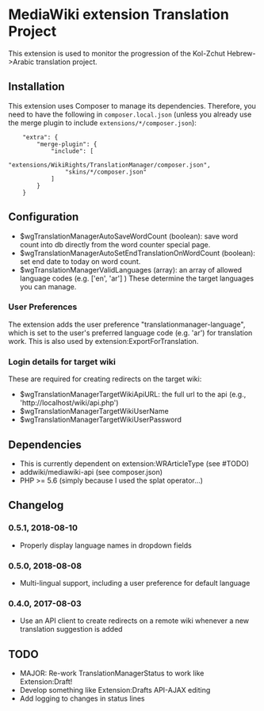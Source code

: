 # MediaWiki extension Translation Project

This extension is used to monitor the progression of the Kol-Zchut
Hebrew->Arabic translation project.

## Installation
This extension uses Composer to manage its dependencies. Therefore, you need to have the following in
`composer.local.json` (unless you already use the merge plugin to include `extensions/*/composer.json`):
```
	"extra": {
		"merge-plugin": {
			"include": [
				"extensions/WikiRights/TranslationManager/composer.json",
				"skins/*/composer.json"
			]
		}
	}
```

## Configuration
- $wgTranslationManagerAutoSaveWordCount (boolean): save word count into db directly from the word counter special page.
- $wgTranslationManagerAutoSetEndTranslationOnWordCount (boolean): set end date to today on word count.
- $wgTranslationManagerValidLanguages (array): an array of allowed language codes (e.g. ['en', 'ar'] )
  These determine the target languages you can manage.

### User Preferences
The extension adds the user preference "translationmanager-language", which is set to the user's preferred
language code (e.g. 'ar') for translation work. This is also used by extension:ExportForTranslation.

### Login details for target wiki
These are required for creating redirects on the target wiki:
- $wgTranslationManagerTargetWikiApiURL: the full url to the api (e.g., 'http://localhost/wiki/api.php')
- $wgTranslationManagerTargetWikiUserName
- $wgTranslationManagerTargetWikiUserPassword

## Dependencies
- This is currently dependent on extension:WRArticleType (see #TODO)
- addwiki/mediawiki-api (see composer.json)
- PHP >= 5.6 (simply because I used the splat operator...)

## Changelog
### 0.5.1, 2018-08-10
- Properly display language names in dropdown fields
### 0.5.0, 2018-08-08
- Multi-lingual support, including a user preference for default language
### 0.4.0, 2017-08-03
- Use an API client to create redirects on a remote wiki whenever a new translation suggestion is added

## TODO
- MAJOR: Re-work TranslationManagerStatus to work like Extension:Draft!
- Develop something like Extension:Drafts API-AJAX editing
- Add logging to changes in status lines
